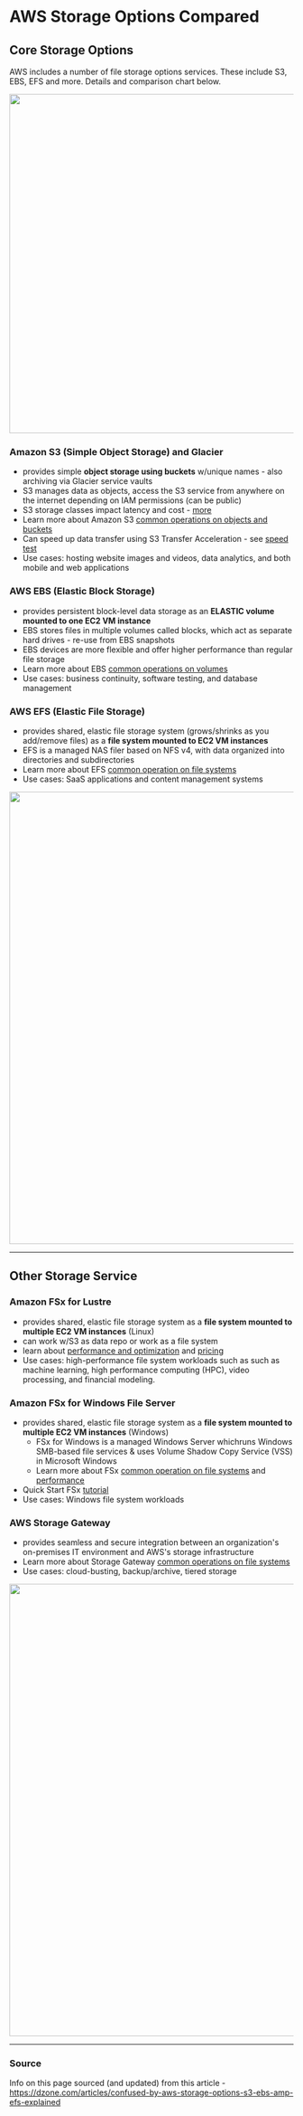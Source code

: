 # AWS Storage Options Compared

## Core Storage Options

AWS includes a number of file storage options services.  These include S3, EBS, EFS and more.  Details and comparison chart below.  

<img src="https://github.com/lynnlangit/Hello-AWS-Data-Services/blob/master/images/s3-ebs-efs-fsx.png" width=600>

### Amazon S3 (Simple Object Storage) and Glacier
- provides simple **object storage using buckets** w/unique names - also archiving via Glacier service vaults
- S3 manages data as objects, access the S3 service from anywhere on the internet depending on IAM permissions (can be public)
- S3 storage classes impact latency and cost - [more](https://aws.amazon.com/s3/storage-classes)
- Learn more about Amazon S3 [common operations on objects and buckets](https://docs.aws.amazon.com/AmazonS3/latest/dev/using-with-s3-actions.html)
- Can speed up data transfer using S3 Transfer Acceleration - see [speed test](http://s3-accelerate-speedtest.s3-accelerate.amazonaws.com/en/accelerate-speed-comparsion.html)
- Use cases: hosting website images and videos, data analytics, and both mobile and web applications

### AWS EBS (Elastic Block Storage) 
- provides persistent block-level data storage as an **ELASTIC volume mounted to one EC2 VM instance**
- EBS stores files in multiple volumes called blocks, which act as separate hard drives - re-use from EBS snapshots
- EBS devices are more flexible and offer higher performance than regular file storage
- Learn more about EBS [common operations on volumes](https://cloud.netapp.com/blog/ebs-volumes-5-lesser-known-functions#5less-known)
- Use cases: business continuity, software testing, and database management

### AWS EFS (Elastic File Storage)
- provides shared, elastic file storage system (grows/shrinks as you add/remove files) as a **file system mounted to EC2 VM instances**
- EFS is a managed NAS filer based on NFS v4, with data organized into directories and subdirectories
- Learn more about EFS [common operation on file systems](https://docs.aws.amazon.com/efs/latest/ug/wt1-getting-started.html) 
- Use cases: SaaS applications and content management systems
<img src="https://github.com/lynnlangit/Hello-AWS-Data-Services/blob/master/images/storage-comparison.png" width=800>

---

## Other Storage Service

### Amazon FSx for Lustre
- provides shared, elastic file storage system as a **file system mounted to multiple EC2 VM instances** (Linux)
- can work w/S3 as data repo or work as a file system
- learn about [performance and optimization](https://docs.aws.amazon.com/fsx/latest/LustreGuide/performance.html) and [pricing](https://aws.amazon.com/fsx/lustre/pricing/)
- Use cases: high-performance file system workloads such as such as machine learning, high performance computing (HPC), video processing, and financial modeling.

### Amazon FSx for Windows File Server
- provides shared, elastic file storage system as a **file system mounted to multiple EC2 VM instances** (Windows)
  - FSx for Windows is a managed Windows Server whichruns Windows SMB-based file services & uses Volume Shadow Copy Service (VSS) in Microsoft Windows
  - Learn more about FSx [common operation on file systems](https://docs.aws.amazon.com/fsx/latest/WindowsGuide/using-file-shares.html) and [performance](https://docs.aws.amazon.com/fsx/latest/WindowsGuide/performance.html?icmpid=docs_fsx_console)
- Quick Start FSx [tutorial](https://aws.amazon.com/quickstart/architecture/amazon-fsx-windows-file-server/)
- Use cases: Windows file system workloads

### AWS Storage Gateway 
- provides seamless and secure integration between an organization's on-premises IT environment and AWS's storage infrastructure
- Learn more about Storage Gateway [common operations on file systems](https://docs.aws.amazon.com/storagegateway/latest/userguide/StorageGatewayConcepts.html)
- Use cases: cloud-busting, backup/archive, tiered storage
<img src="https://github.com/lynnlangit/Hello-AWS-Data-Services/blob/master/images/storage-gateway.png" width=800>

----
### Source

Info on this page sourced (and updated) from this article - https://dzone.com/articles/confused-by-aws-storage-options-s3-ebs-amp-efs-explained 

